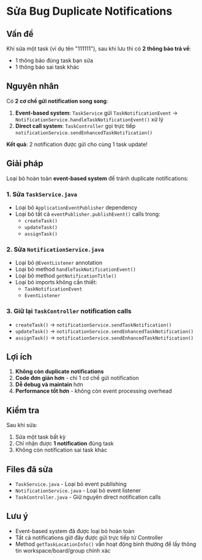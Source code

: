 # Sửa Bug Duplicate Notifications

## Vấn đề
Khi sửa một task (ví dụ tên "111111"), sau khi lưu thì có **2 thông báo trả về**:
- 1 thông báo đúng task bạn sửa
- 1 thông báo sai task khác

## Nguyên nhân
Có **2 cơ chế gửi notification song song**:

1. **Event-based system**: `TaskService` gửi `TaskNotificationEvent` → `NotificationService.handleTaskNotificationEvent()` xử lý
2. **Direct call system**: `TaskController` gọi trực tiếp `notificationService.sendEnhancedTaskNotification()`

**Kết quả**: 2 notification được gửi cho cùng 1 task update!

## Giải pháp
Loại bỏ hoàn toàn **event-based system** để tránh duplicate notifications:

### 1. Sửa `TaskService.java`
- Loại bỏ `ApplicationEventPublisher` dependency
- Loại bỏ tất cả `eventPublisher.publishEvent()` calls trong:
  - `createTask()`
  - `updateTask()` 
  - `assignTask()`

### 2. Sửa `NotificationService.java`
- Loại bỏ `@EventListener` annotation
- Loại bỏ method `handleTaskNotificationEvent()`
- Loại bỏ method `getNotificationTitle()`
- Loại bỏ imports không cần thiết:
  - `TaskNotificationEvent`
  - `EventListener`

### 3. Giữ lại `TaskController` notification calls
- `createTask()` → `notificationService.sendTaskNotification()`
- `updateTask()` → `notificationService.sendEnhancedTaskNotification()`
- `assignTask()` → `notificationService.sendEnhancedTaskNotification()`

## Lợi ích
1. **Không còn duplicate notifications**
2. **Code đơn giản hơn** - chỉ 1 cơ chế gửi notification
3. **Dễ debug và maintain** hơn
4. **Performance tốt hơn** - không còn event processing overhead

## Kiểm tra
Sau khi sửa:
1. Sửa một task bất kỳ
2. Chỉ nhận được **1 notification** đúng task
3. Không còn notification sai task khác

## Files đã sửa
- `TaskService.java` - Loại bỏ event publishing
- `NotificationService.java` - Loại bỏ event listener
- `TaskController.java` - Giữ nguyên direct notification calls

## Lưu ý
- Event-based system đã được loại bỏ hoàn toàn
- Tất cả notifications giờ đây được gửi trực tiếp từ Controller
- Method `getTaskLocationInfo()` vẫn hoạt động bình thường để lấy thông tin workspace/board/group chính xác
